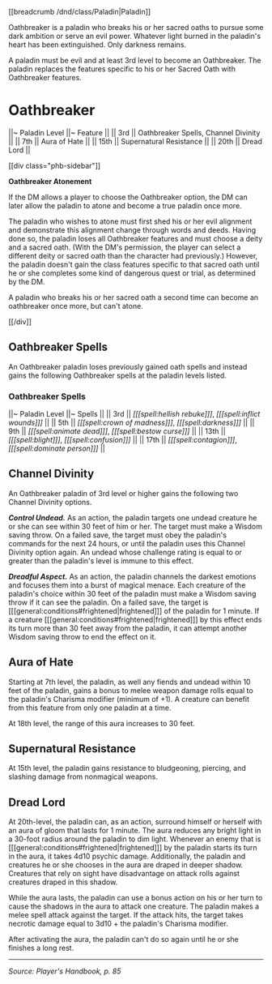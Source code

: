 [[breadcrumb /dnd/class/Paladin|Paladin]]

Oathbreaker is a paladin who breaks his or her sacred oaths to pursue some dark ambition or serve an evil power. Whatever light burned in the paladin's heart has been extinguished. Only darkness remains.

A paladin must be evil and at least 3rd level to become an Oathbreaker. The paladin replaces the features specific to his or her Sacred Oath with Oathbreaker features.

# Oathbreaker

||~ Paladin Level ||~ Feature ||
|| 3rd || Oathbreaker Spells, Channel Divinity ||
|| 7th || Aura of Hate ||
|| 15th || Supernatural Resistance ||
|| 20th || Dread Lord ||

[[div class="phb-sidebar"]]

**Oathbreaker Atonement**

If the DM allows a player to choose the Oathbreaker option, the DM can later allow the paladin to atone and become a true paladin once more.

The paladin who wishes to atone must first shed his or her evil alignment and demonstrate this alignment change through words and deeds. Having done so, the paladin loses all Oathbreaker features and must choose a deity and a sacred oath. (With the DM's permission, the player can select a different deity or sacred oath than the character had previously.) However, the paladin doesn't gain the class features specific to that sacred oath until he or she completes some kind of dangerous quest or trial, as determined by the DM.

A paladin who breaks his or her sacred oath a second time can become an oathbreaker once more, but can't atone.

[[/div]]

## Oathbreaker Spells

An Oathbreaker paladin loses previously gained oath spells and instead gains the following Oathbreaker spells at the paladin levels listed.

### Oathbreaker Spells

||~ Paladin Level ||~ Spells ||
|| 3rd || _[[[spell:hellish rebuke]]]_, _[[[spell:inflict wounds]]]_ ||
|| 5th || _[[[spell:crown of madness]]]_, _[[[spell:darkness]]]_ ||
|| 9th || _[[[spell:animate dead]]]_, _[[[spell:bestow curse]]]_ ||
|| 13th || _[[[spell:blight]]]_, _[[[spell:confusion]]]_ ||
|| 17th || _[[[spell:contagion]]]_, _[[[spell:dominate person]]]_ ||

## Channel Divinity

An Oathbreaker paladin of 3rd level or higher gains the following two Channel Divinity options.

***Control Undead.*** As an action, the paladin targets one undead creature he or she can see within 30 feet of him or her. The target must make a Wisdom saving throw. On a failed save, the target must obey the paladin's commands for the next 24 hours, or until the paladin uses this Channel Divinity option again. An undead whose challenge rating is equal to or greater than the paladin's level is immune to this effect.

***Dreadful Aspect.*** As an action, the paladin channels the darkest emotions and focuses them into a burst of magical menace. Each creature of the paladin's choice within 30 feet of the paladin must make a Wisdom saving throw if it can see the paladin. On a failed save, the target is [[[general:conditions#frightened|frightened]]] of the paladin for 1 minute. If a creature [[[general:conditions#frightened|frightened]]] by this effect ends its turn more than 30 feet away from the paladin, it can attempt another Wisdom saving throw to end the effect on it.

## Aura of Hate

Starting at 7th level, the paladin, as well any fiends and undead within 10 feet of the paladin, gains a bonus to melee weapon damage rolls equal to the paladin's Charisma modifier (minimum of +1). A creature can benefit from this feature from only one paladin at a time.

At 18th level, the range of this aura increases to 30 feet.

## Supernatural Resistance

At 15th level, the paladin gains resistance to bludgeoning, piercing, and slashing damage from nonmagical weapons.

## Dread Lord

At 20th-level, the paladin can, as an action, surround himself or herself with an aura of gloom that lasts for 1 minute. The aura reduces any bright light in a 30-foot radius around the paladin to dim light. Whenever an enemy that is [[[general:conditions#frightened|frightened]]] by the paladin starts its turn in the aura, it takes 4d10 psychic damage. Additionally, the paladin and creatures he or she chooses in the aura are draped in deeper shadow. Creatures that rely on sight have disadvantage on attack rolls against creatures draped in this shadow.

While the aura lasts, the paladin can use a bonus action on his or her turn to cause the shadows in the aura to attack one creature. The paladin makes a melee spell attack against the target. If the attack hits, the target takes necrotic damage equal to 3d10 + the paladin's Charisma modifier.

After activating the aura, the paladin can't do so again until he or she finishes a long rest.

----

*Source: Player's Handbook, p. 85*
